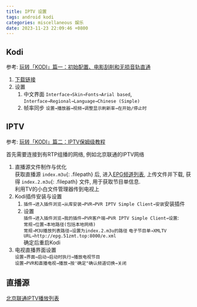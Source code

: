 ```yaml
---
title: IPTV 设置
tags: android kodi
categories: miscellaneous 娱乐
date: 2023-11-23 22:09:46 +0800
---
```

## Kodi
参考: [玩转「KODI」篇一：初始配置、电影刮削和无损音轨直通](https://zhuanlan.zhihu.com/p/469759517)  
1. [下载链接](https://kodi.tv/download)
2. 设置
    1. 中文界面 `Interface→Skin→Fonts→Arial based`, `Interface→Regional→Language→Chinese (Simple)`
    2. 帧率同步 `设置→播放器→视频→调整显示刷新率→在开始/停止时`

## IPTV
参考: [玩转「KODI」篇二：IPTV保姆级教程](https://zhuanlan.zhihu.com/p/478246252)

首先需要连接到有RTP组播的网络, 例如北京联通的IPTV网络
1. 直播源文件制作与优化  
获取直播源 `index.m3u`{: .filepath} 后, 进入[EPG频道列表](http://epg.51zmt.top:8000/), 上传文件并下载, 获得 `index.2.m3u`{: .filepath} 文件, 用于获取节目单信息.  
利用TV的小白文件管理器传到电视上
2. Kodi插件安装与设置  
    1. `插件→进入插件浏览→从库安装→PVR→PVR IPTV Simple Client→安装`安装插件  
    2. 设置  
    `插件→进入插件浏览→我的插件→PVR客户端→PVR IPTV Simple Client→设置`:  
`常规→位置→本地路径(包括本地网络)`  
`常规→M3U播放列表路径→设置为index.2.m3u的路径`
`电子节目单→XMLTV URL→http://epg.51zmt.top:8000/e.xml`  
确定后重启Kodi
3. 电视直播界面设置  
`设置→界面→启动→启动时执行→播放电视节目`  
`设置→PVR和直播电视→播放→按'确定"确认频道切换→关闭`

## 直播源
[北京联通IPTV播放列表](https://github.com/wuwentao/bj-unicom-iptv)